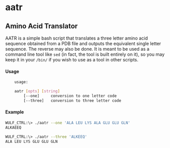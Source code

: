 # aatr
Amino Acid Translator
---
AATR is a simple bash script that translates a three letter amino acid sequence 
obtained from a PDB file and outputs the equivalent single letter sequence. The reverse may also be done. It is
meant to be used as a command line tool like `sed` (in fact, the tool is built entirely
on it), so you may keep it in your `/bin/` if you wish to use as a tool in other 
scripts. 
#### Usage
```bash
    usage:

    aatr [opts] [string]
        [--one]     conversion to one letter code
        [--three]   conversion to three letter code
```
#### Example
```bash
WULF_CTRL:\> ./aatr --one 'ALA LEU LYS ALA GLU GLU GLN'
ALKAEEQ
```
```bash
WULF_CTRL:\> ./aatr --three 'ALKEEQ'
ALA LEU LYS GLU GLU GLN
```
